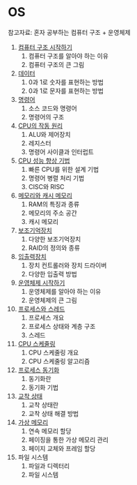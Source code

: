 # OS

참고자료: 혼자 공부하는 컴퓨터 구조 + 운영체제

1. [컴퓨터 구조 시작하기](./컴퓨터%20구조%20시작하기.md)
    1. 컴퓨터 구조를 알아야 하는 이유
    2. 컴퓨터 구조의 큰 그림
2. [데이터](./데이터.md)
    1. 0과 1로 숫자를 표현하는 방법
    2. 0과 1로 문자를 표현하는 방법
3. [명령어](./명령어.md)
    1. 소스 코드와 명령어
    2. 명령어의 구조
4. [CPU의 작동 원리](./CPU의%20작동%20원리.md)
    1. ALU와 제어장치
    2. 레지스터
    3. 명령어 사이클과 인터럽트
5. [CPU 성능 향상 기법](./CPU%20성능%20향상%20기법.md)
    1. 빠른 CPU를 위한 설계 기법
    2. 명령어 병렬 처리 기법
    3. CISC와 RISC
6. [메모리와 캐시 메모리](./메모리와%20캐시%20메모리.md)
    1. RAM의 특징과 종류
    2. 메모리의 주소 공간
    3. 캐시 메모리
7. [보조기억장치](./보조기억장치.md)
    1. 다양한 보조기억장치
    2. RAID의 정의와 종류
8. [입출력장치](./입출력장치.md)
    1. 장치 컨트롤러와 장치 드라이버
    2. 다양한 입출력 방법
9. [운영체제 시작하기](./운영체제%20시작하기.md)
    1. 운영체제를 알아야 하는 이유
    2. 운영체제의 큰 그림
10. [프로세스와 스레드](./프로세스와%20스레드.md)
    1. 프로세스 개요
    2. 프로세스 상태와 계층 구조
    3. 스레드
11. [CPU 스케줄링](./CPU%20스케줄링.md)
    1. CPU 스케줄링 개요
    2. CPU 스케줄링 알고리즘
12. [프로세스 동기화](./프로세스%20동기화.md)
    1. 동기화란
    2. 동기화 기법
13. [교착 상태](./교착%20상태.md)
    1. 교착 상태란
    2. 교착 상태 해결 방법
14. [가상 메모리](./가상%20메모리.md)
    1. 연속 메모리 할당
    2. 페이징을 통한 가상 메모리 관리
    3. 페이지 교체와 프레임 할당
15. 파일 시스템
    1. 파일과 디렉터리
    2. 파일 시스템
